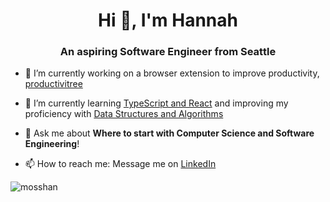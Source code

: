 

<!--
**mosshan/mosshan** is a ✨ _special_ ✨ repository because its `README.md` (this file) appears on your GitHub profile.

Here are some ideas to get you started:

- 🔭 I’m currently working on ...
- 🌱 I’m currently learning ...
- 👯 I’m looking to collaborate on ...
- 🤔 I’m looking for help with ...
- 💬 Ask me about ...
- 📫 How to reach me: ...
- 😄 Pronouns: ...
- ⚡ Fun fact: ...
-->
<h1 align="center">Hi 👋, I'm Hannah</h1>
<h3 align="center">An aspiring Software Engineer from Seattle</h3>

- 🔭 I’m currently working on a browser extension to improve productivity, [productivitree](https://github.com/mosshan/productivitree)
- 🌱 I’m currently learning [TypeScript and React](https://github.com/mosshan/productivitree) and improving my proficiency with [Data Structures and Algorithms](https://github.com/mosshan/Obsidian-Notes)
- 💬 Ask me about **Where to start with Computer Science and Software Engineering**!
  
- 📫 How to reach me: Message me on [LinkedIn](https://linkedin.com/in/mosshan)

<p><img align="left" src="https://github-readme-stats.vercel.app/api/top-langs?username=mosshan&show_icons=true&locale=en&layout=compact" alt="mosshan" /></p>
